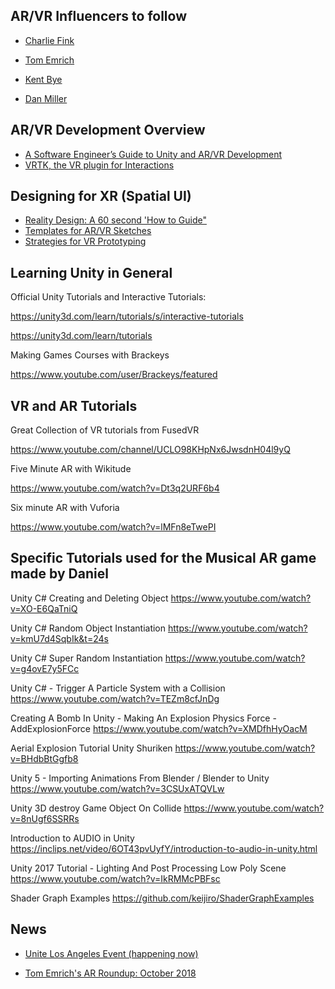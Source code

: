 ## AR/VR Influencers to follow
* [Charlie Fink](http://www.charliefink.com/)

* [Tom Emrich](https://twitter.com/tomemrich)

* [Kent Bye](https://twitter.com/kentbye/status/1054440480291733504)

* [Dan Miller](https://twitter.com/DanMillerDev)

## AR/VR Development Overview
* [A Software Engineer’s Guide to Unity and AR/VR Development](https://blog.betawave.io/a-software-engineers-guide-to-unity-and-ar-vr-development-part-2-5d2a696e3b8c)
* [VRTK, the VR plugin for Interactions](https://vrtoolkit.readme.io/)

## Designing for XR (Spatial UI)
* [Reality Design: A 60 second 'How to Guide"](https://medium.com/inborn-experience/reality-design-a-60-second-how-to-guide-f7a43709c9c6)
* [Templates for AR/VR Sketches](https://medium.com/inborn-experience/templates-for-ar-vr-sketches-e424dfb60e54)
* [Strategies for VR Prototyping](https://medium.com/inborn-experience/strategies-for-vr-prototyping-810e0d3aa21d)

## Learning Unity in General

Official Unity Tutorials and Interactive Tutorials:

https://unity3d.com/learn/tutorials/s/interactive-tutorials

https://unity3d.com/learn/tutorials

Making Games Courses with Brackeys

https://www.youtube.com/user/Brackeys/featured

## VR and AR Tutorials

Great Collection of VR tutorials from FusedVR

https://www.youtube.com/channel/UCLO98KHpNx6JwsdnH04l9yQ

Five Minute AR with Wikitude

https://www.youtube.com/watch?v=Dt3q2URF6b4

Six minute AR with Vuforia

https://www.youtube.com/watch?v=lMFn8eTwePI

## Specific Tutorials used for the Musical AR game made by Daniel

Unity C# Creating and Deleting Object
https://www.youtube.com/watch?v=XO-E6QaTniQ


Unity C# Random Object Instantiation
https://www.youtube.com/watch?v=kmU7d4SqbIk&t=24s

Unity C# Super Random Instantiation
https://www.youtube.com/watch?v=g4ovE7y5FCc

Unity C# - Trigger A Particle System with a Collision
https://www.youtube.com/watch?v=TEZm8cfJnDg

Creating A Bomb In Unity - Making An Explosion Physics Force - AddExplosionForce
https://www.youtube.com/watch?v=XMDfhHyOacM

Aerial Explosion Tutorial Unity Shuriken
https://www.youtube.com/watch?v=BHdbBtGgfb8

Unity 5 - Importing Animations From Blender / Blender to Unity
https://www.youtube.com/watch?v=3CSUxATQVLw

Unity 3D destroy Game Object On Collide
https://www.youtube.com/watch?v=8nUgf6SSRRs

Introduction to AUDIO in Unity
https://inclips.net/video/6OT43pvUyfY/introduction-to-audio-in-unity.html

Unity 2017 Tutorial - Lighting And Post Processing Low Poly Scene
https://www.youtube.com/watch?v=IkRMMcPBFsc

Shader Graph Examples
https://github.com/keijiro/ShaderGraphExamples


## News
* [Unite Los Angeles Event (happening now)](https://blogs.unity3d.com/2018/10/24/a-peek-at-the-new-visual-effect-graph-cinecast-our-first-sample-game-and-more-from-unite-los-angeles/)

* [Tom Emrich's AR Roundup: October 2018](https://medium.com/super-ventures-blog/the-ar-roundup-october-2018-988b5368125f)